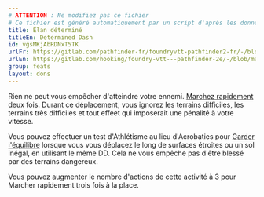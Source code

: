 ```yaml
---
# ATTENTION : Ne modifiez pas ce fichier
# Ce fichier est généré automatiquement par un script d'après les données du module Foundry VTT officiel et de sa traduction
title: Élan déterminé
titleEn: Determined Dash
id: vgsMKjAbRDNxT5TK
urlFr: https://gitlab.com/pathfinder-fr/foundryvtt-pathfinder2-fr/-/blob/master/data/feats/vgsMKjAbRDNxT5TK.htm
urlEn: https://gitlab.com/hooking/foundry-vtt---pathfinder-2e/-/blob/master/packs/data/feats.db/determined-dash.json
group: feats
layout: dons
---
```

Rien ne peut vous empêcher d'atteindre votre ennemi. [Marchez rapidement](../actions/marcher-rapidement.md) deux fois. Durant ce déplacement, vous ignorez les terrains difficiles, les terrains très difficiles et tout effeet qui imposerait une pénalité à votre vitesse.

Vous pouvez effectuer un test d'Athlétisme au lieu d'Acrobaties pour [Garder l'équilibre](../actions/garder-l-équilibre.md) lorsque vous vous déplacez le long de surfaces étroites ou un sol inégal, en utilisant le même DD. Cela ne vous empêche pas d'être blessé par des terrains dangereux.

Vous pouvez augmenter le nombre d'actions de cette activité à 3 pour Marcher rapidement trois fois à la place.



